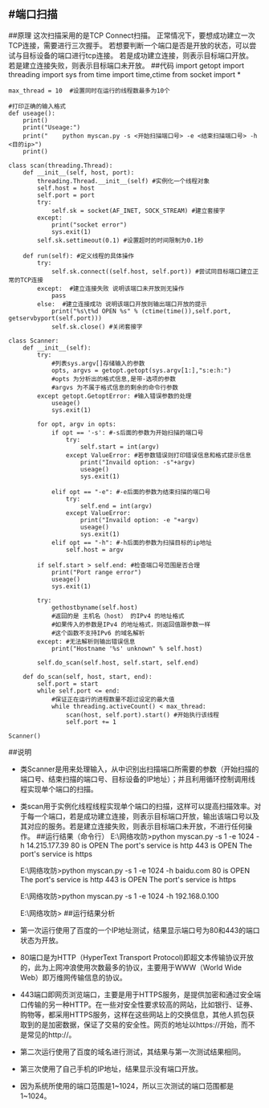 #端口扫描
---
##原理
    这次扫描采用的是TCP Connect扫描。
	正常情况下，要想成功建立一次TCP连接，需要进行三次握手。
	若想要判断一个端口是否是开放的状态，可以尝试与目标设备的端口进行tcp连接。
	若是成功建立连接，则表示目标端口开放。
	若是建立连接失败，则表示目标端口未开放。
##代码
	import getopt
	import threading
	import sys
	from time import time,ctime
	from socket import *

	max_thread = 10  #设置同时在运行的线程数最多为10个

	#打印正确的输入格式
	def useage():
	    print()
	    print("Useage:")
	    print("    python myscan.py -s <开始扫描端口号> -e <结束扫描端口号> -h <目的ip>")
	    print()
    
	class scan(threading.Thread):
	    def __init__(self, host, port):
	        threading.Thread.__init__(self) #实例化一个线程对象
	        self.host = host
	        self.port = port
	        try:
	            self.sk = socket(AF_INET, SOCK_STREAM) #建立套接字
	        except:
	            print("socket error")
	            sys.exit(1)
	        self.sk.settimeout(0.1) #设置超时的时间限制为0.1秒
	
	    def run(self): #定义线程的具体操作
	        try:
	            self.sk.connect((self.host, self.port)) #尝试同目标端口建立正常的TCP连接
	        except:  #建立连接失败 说明该端口未开放则无操作
	            pass
	        else:  #建立连接成功 说明该端口开放则输出端口开放的提示
	            print("%s\t%d OPEN %s" % (ctime(time()),self.port, getservbyport(self.port)))
	            self.sk.close() #关闭套接字
	
	class Scanner:
	    def __init__(self):
	        try:
	            #列表sys.argv[]存储输入的参数
	            opts, argvs = getopt.getopt(sys.argv[1:],"s:e:h:")
	            #opts 为分析出的格式信息,是带-选项的参数
	            #argvs 为不属于格式信息的剩余的命令行参数
	        except getopt.GetoptError: #输入错误参数的处理
	            useage()
	            sys.exit(1)
	                
	        for opt, argv in opts:
	            if opt == '-s': #-s后面的参数为开始扫描的端口号
	                try:
	                    self.start = int(argv)
	                except ValueError: #若参数错误则打印错误信息和格式提示信息
	                    print("Invaild option: -s"+argv)
	                    useage()
	                    sys.exit(1)
	                        
	            elif opt == "-e": #-e后面的参数为结束扫描的端口号
	                try:
	                    self.end = int(argv)
	                except ValueError:
	                    print("Invaild option: -e "+argv)
	                    useage()
	                    sys.exit(1)                        
	            elif opt == "-h": #-h后面的参数为扫描目标的ip地址
	                self.host = argv
	        
	        if self.start > self.end: #检查端口号范围是否合理
	            print("Port range error")
	            useage()
	            sys.exit(1)
	
	        try:
	            gethostbyname(self.host)
	            #返回的是 主机名（host） 的IPv4 的地址格式
	            #如果传入的参数是IPv4 的地址格式，则返回值跟参数一样
	            #这个函数不支持IPv6 的域名解析
	        except: #无法解析则输出错误信息
	            print("Hostname '%s' unknown" % self.host)
	                
	        self.do_scan(self.host, self.start, self.end)
	
	    def do_scan(self, host, start, end):
	        self.port = start
	        while self.port <= end:
	            #保证正在运行的进程数量不超过设定的最大值
	            while threading.activeCount() < max_thread: 
	                scan(host, self.port).start() #开始执行该线程
	                self.port += 1
	
	Scanner()
##说明
- 类Scanner是用来处理输入，从中识别出扫描端口所需要的参数（开始扫描的端口号、结束扫描的端口号、目标设备的IP地址）；并且利用循环控制调用线程实现单个端口的扫描。
- 类scan用于实例化线程线程实现单个端口的扫描，这样可以提高扫描效率。对于每一个端口，若是成功建立连接，则表示目标端口开放，输出该端口号以及其对应的服务。若是建立连接失败，则表示目标端口未开放，不进行任何操作。
##运行结果（命令行）
	E:\网络攻防>python myscan.py -s 1 -e 1024 -h 14.215.177.39
        80  is OPEN     The port's service is http
        443  is OPEN    The port's service is https

	E:\网络攻防>python myscan.py -s 1 -e 1024 -h baidu.com
	        80  is OPEN     The port's service is http
	        443  is OPEN    The port's service is https
	
	E:\网络攻防>python myscan.py -s 1 -e 1024 -h 192.168.0.100
	
	E:\网络攻防>
##运行结果分析
- 第一次运行使用了百度的一个IP地址测试，结果显示端口号为80和443的端口状态为开放。
- 80端口是为HTTP（HyperText Transport Protocol)即超文本传输协议开放的，此为上网冲浪使用次数最多的协议，主要用于WWW（World Wide Web）即万维网传输信息的协议。
- 443端口即网页浏览端口，主要是用于HTTPS服务，是提供加密和通过安全端口传输的另一种HTTP。在一些对安全性要求较高的网站，比如银行、证券、购物等，都采用HTTPS服务，这样在这些网站上的交换信息，其他人抓包获取到的是加密数据，保证了交易的安全性。网页的地址以https://开始，而不是常见的http://。
- 第二次运行使用了百度的域名进行测试，其结果与第一次测试结果相同。
- 第三次使用了自己手机的IP地址，结果显示没有端口开放。
- 因为系统所使用的端口范围是1~1024，所以三次测试的端口范围都是1~1024。